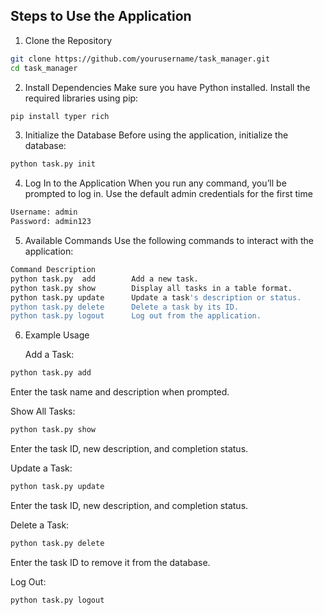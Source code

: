 
## Steps to Use the Application


1. Clone the Repository
```bash
git clone https://github.com/yourusername/task_manager.git
cd task_manager
```
2. Install Dependencies
    Make sure you have Python installed. Install the required libraries using pip:

```bash
pip install typer rich
```
3. Initialize the Database
    Before using the application, initialize the database:

```bash
python task.py init
```
4. Log In to the Application
    When you run any command, you’ll be prompted to log in. Use the default admin credentials for the first time
```bash
Username: admin
Password: admin123
```
5. Available Commands
    Use the following commands to interact with the application:
```bash
Command	Description
python task.py  add	       Add a new task.
python task.py show	       Display all tasks in a table format.
python task.py update	   Update a task's description or status.
python task.py delete	   Delete a task by its ID.
python task.py logout	   Log out from the application.
```
6. Example Usage
    
    Add a Task:
 ```bash
python task.py add
```
Enter the task name and description when prompted.
 

Show All Tasks:
 ```bash
python task.py show
```
Enter the task ID, new description, and completion status.

Update a Task:
 ```bash
python task.py update
```
Enter the task ID, new description, and completion status.

Delete a Task:

 ```bash
python task.py delete
```
Enter the task ID to remove it from the database.


Log Out:
 ```bash
python task.py logout
```




